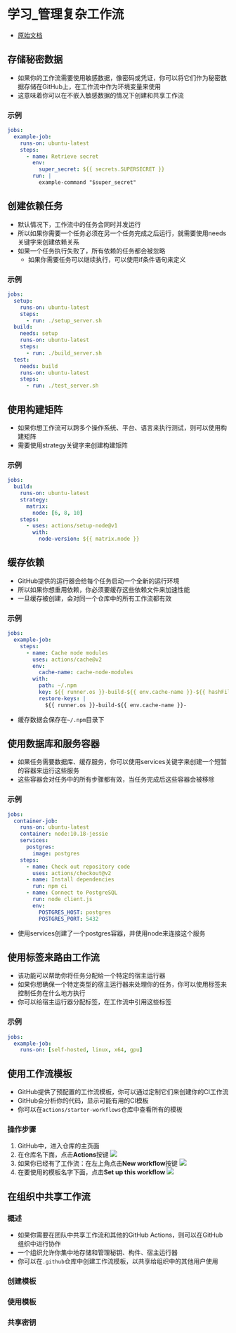 

# 学习_管理复杂工作流

* [原始文档](https://docs.github.com/en/actions/learn-github-actions/managing-complex-workflows)



## 存储秘密数据
* 如果你的工作流需要使用敏感数据，像密码或凭证，你可以将它们作为秘密数据存储在GitHub上，在工作流中作为环境变量来使用
* 这意味着你可以在不嵌入敏感数据的情况下创建和共享工作流

### 示例
```yml
jobs:
  example-job:
    runs-on: ubuntu-latest
    steps:
      - name: Retrieve secret
        env:
          super_secret: ${{ secrets.SUPERSECRET }}
        run: |
          example-command "$super_secret"
```

## 创建依赖任务
* 默认情况下，工作流中的任务会同时并发运行
* 所以如果你需要一个任务必须在另一个任务完成之后运行，就需要使用needs关键字来创建依赖关系
* 如果一个任务执行失败了，所有依赖的任务都会被忽略
	* 如果你需要任务可以继续执行，可以使用if条件语句来定义


### 示例
```yml
jobs:
  setup:
    runs-on: ubuntu-latest
    steps:
      - run: ./setup_server.sh
  build:
    needs: setup
    runs-on: ubuntu-latest
    steps:
      - run: ./build_server.sh
  test:
    needs: build
    runs-on: ubuntu-latest
    steps:
      - run: ./test_server.sh
```


## 使用构建矩阵
* 如果你想工作流可以跨多个操作系统、平台、语言来执行测试，则可以使用构建矩阵
* 需要使用strategy关键字来创建构建矩阵

### 示例
```yml
jobs:
  build:
    runs-on: ubuntu-latest
    strategy:
      matrix:
        node: [6, 8, 10]
    steps:
      - uses: actions/setup-node@v1
        with:
          node-version: ${{ matrix.node }}
```

## 缓存依赖
* GitHub提供的运行器会给每个任务启动一个全新的运行环境
* 所以如果你想重用依赖，你必须要缓存这些依赖文件来加速性能
* 一旦缓存被创建，会对同一个仓库中的所有工作流都有效

### 示例
```yml
jobs:
  example-job:
    steps:
      - name: Cache node modules
        uses: actions/cache@v2
        env:
          cache-name: cache-node-modules
        with:
          path: ~/.npm
          key: ${{ runner.os }}-build-${{ env.cache-name }}-${{ hashFiles('**/package-lock.json') }}
          restore-keys: |
            ${{ runner.os }}-build-${{ env.cache-name }}-
```
* 缓存数据会保存在`~/.npm`目录下


## 使用数据库和服务容器
* 如果任务需要数据库、缓存服务，你可以使用services关键字来创建一个短暂的容器来运行这些服务
* 这些容器会对任务中的所有步骤都有效，当任务完成后这些容器会被移除

### 示例
```yml
jobs:
  container-job:
    runs-on: ubuntu-latest
    container: node:10.18-jessie
    services:
      postgres:
        image: postgres
    steps:
      - name: Check out repository code
        uses: actions/checkout@v2
      - name: Install dependencies
        run: npm ci
      - name: Connect to PostgreSQL
        run: node client.js
        env:
          POSTGRES_HOST: postgres
          POSTGRES_PORT: 5432
```
* 使用services创建了一个postgres容器，并使用node来连接这个服务


## 使用标签来路由工作流
* 该功能可以帮助你将任务分配给一个特定的宿主运行器
* 如果你想确保一个特定类型的宿主运行器来处理你的任务，你可以使用标签来控制任务在什么地方执行
* 你可以给宿主运行器分配标签，在工作流中引用这些标签

### 示例
```yml
jobs:
  example-job:
    runs-on: [self-hosted, linux, x64, gpu]
```


## 使用工作流模板
* GitHub提供了预配置的工作流模板，你可以通过定制它们来创建你的CI工作流
* GitHub会分析你的代码，显示可能有用的CI模板
* 你可以在`actions/starter-workflows`仓库中查看所有的模板

### 操作步骤
1. GitHub中，进入仓库的主页面
1. 在仓库名下面，点击**Actions**按键
	![](https://gitee.com/cc12703/figurebed/raw/master/img/20210610170936.png)
1. 如果你已经有了工作流：在左上角点击**New workflow**按键
	![](https://gitee.com/cc12703/figurebed/raw/master/img/20210610170949.png)
1. 在要使用的模板名字下面，点击**Set up this workflow**
    ![](https://gitee.com/cc12703/figurebed/raw/master/img/20210610171115.png)



## 在组织中共享工作流

### 概述
* 如果你需要在团队中共享工作流和其他的GitHub Actions，则可以在GitHub组织中进行协作
* 一个组织允许你集中地存储和管理秘钥、构件、宿主运行器
* 你可以在`.github`仓库中创建工作流模板，以共享给组织中的其他用户使用


### 创建模板


### 使用模板


### 共享密钥
